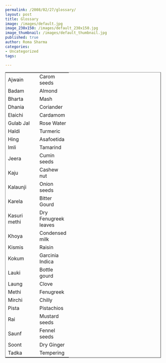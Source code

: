```yaml
--- 
permalink: /2008/02/27/glossary/
layout: post
title: Glossary
image: /images/default.jpg
image_230x150: /images/default_230x150.jpg
image_thumbnail: /images/default_thumbnail.jpg
published: true
author: Roma Sharma
categories: 
- Uncategorized
tags:

---
```

<div align="center">
<table border="1" cellspacing="0" rules="groups">
<tr>
<td align="left" height="18" width="86">Ajwain</td>
<td align="left" width="86">Carom seeds</td>
</tr>
<tr>
<td align="left" height="18">Badam</td>
<td align="left">Almond</td>
</tr>
<tr>
<td align="left" height="18">Bharta</td>
<td align="left">Mash</td>
</tr>
<tr>
<td align="left" height="18">Dhania</td>
<td align="left">Coriander</td>
</tr>
<tr>
<td align="left" height="18">Elaichi</td>
<td align="left">Cardamom</td>
</tr>
<tr>
<td align="left" height="18">Gulab Jal</td>
<td align="left">Rose Water</td>
</tr>
<tr>
<td align="left" height="18">Haldi</td>
<td align="left">Turmeric</td>
</tr>
<tr>
<td align="left" height="18">Hing</td>
<td align="left">Asafoetida</td>
</tr>
<tr>
<td align="left" height="18">Imli</td>
<td align="left">Tamarind</td>
</tr>
<tr>
<td align="left" height="18">Jeera</td>
<td align="left">Cumin seeds</td>
</tr>
<tr>
<td align="left" height="18">Kaju</td>
<td align="left">Cashew nut</td>
</tr>
<tr>
<td align="left" height="18">Kalaunji</td>
<td align="left">Onion seeds</td>
</tr>
<tr>
<td align="left" height="18">Karela</td>
<td align="left">Bitter Gourd</td>
</tr>
<tr>
<td align="left" height="18">Kasuri methi</td>
<td align="left">Dry Fenugreek leaves</td>
</tr>
<tr>
<td align="left" height="18">Khoya</td>
<td align="left">Condensed milk</td>
</tr>
<tr>
<td align="left" height="18">Kismis</td>
<td align="left">Raisin</td>
</tr>
<tr>
<td align="left" height="18">Kokum</td>
<td align="left">Garcinia Indica</td>
</tr>
<tr>
<td align="left" height="18">Lauki</td>
<td align="left">Bottle gourd</td>
</tr>
<tr>
<td align="left" height="18">Laung</td>
<td align="left">Clove</td>
</tr>
<tr>
<td align="left" height="18">Methi</td>
<td align="left">Fenugreek</td>
</tr>
<tr>
<td align="left" height="18">Mirchi</td>
<td align="left">Chilly</td>
</tr>
<tr>
<td align="left" height="18">Pista</td>
<td align="left">Pistachios</td>
</tr>
<tr>
<td align="left" height="18">Rai</td>
<td align="left">Mustard seeds</td>
</tr>
<tr>
<td align="left" height="18">Saunf</td>
<td align="left">Fennel seeds</td>
</tr>
<tr>
<td align="left" height="18">Soont</td>
<td align="left">Dry Ginger</td>
</tr>
<tr>
<td align="left" height="18">Tadka</td>
<td align="left">Tempering</td>
</tr>
</table>
</div>
